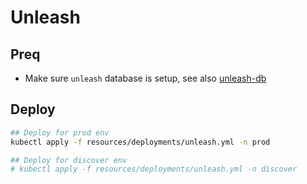 # Unleash

## Preq

* Make sure `unleash` database is setup, see also [unleash-db](../database/unleash-db.md)

## Deploy

```bash
## Deploy for prod env
kubectl apply -f resources/deployments/unleash.yml -n prod

## Deploy for discover env
# kubectl apply -f resources/deployments/unleash.yml -n discover
```
